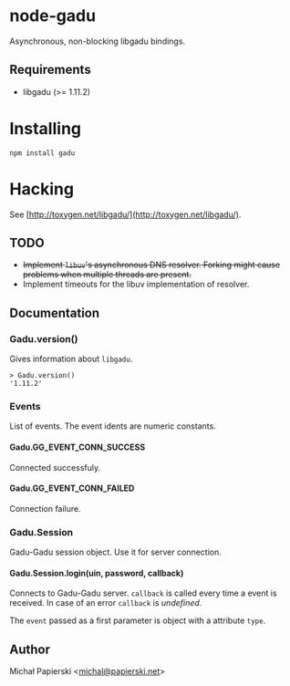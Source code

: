 # node-gadu
Asynchronous, non-blocking libgadu bindings.

## Requirements

 * libgadu (>= 1.11.2)

# Installing

	npm install gadu
	
# Hacking

See [http://toxygen.net/libgadu/](http://toxygen.net/libgadu/).

## TODO

 * ~~Implement `libuv`'s asynchronous DNS resolver. Forking might cause problems when multiple threads are present.~~
 * Implement timeouts for the libuv implementation of resolver.

## Documentation

### Gadu.version()

Gives information about `libgadu`.

	> Gadu.version()
	'1.11.2'

### Events

List of events. The event idents are numeric constants.

#### Gadu.GG_EVENT_CONN_SUCCESS

Connected successfuly.

#### Gadu.GG_EVENT_CONN_FAILED

Connection failure.
	
### Gadu.Session

Gadu-Gadu session object. Use it for server connection.

#### Gadu.Session.login(uin, password, callback)

Connects to Gadu-Gadu server. `callback` is called every time a event is received. In case of an error `callback` is *undefined*.

The `event` passed as a first parameter is object with a attribute `type`.

## Author

Michał Papierski <[michal@papierski.net](michal@papierski.net)>